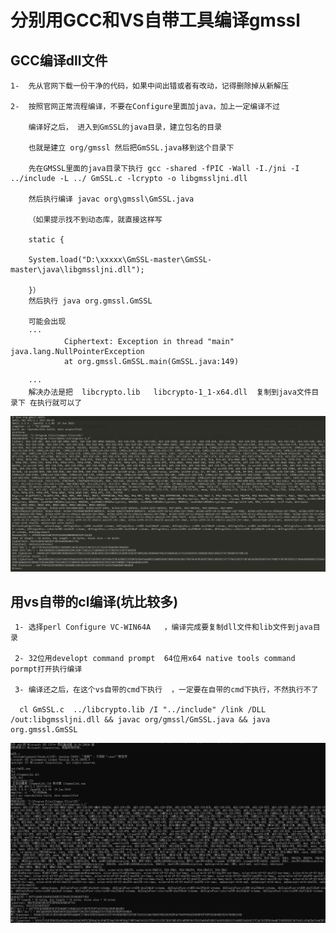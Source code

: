# 分别用GCC和VS自带工具编译gmssl

## GCC编译dll文件

    1-  先从官网下载一份干净的代码，如果中间出错或者有改动，记得删除掉从新解压  

    2-  按照官网正常流程编译，不要在Configure里面加java，加上一定编译不过   

        编译好之后， 进入到GmSSL的java目录，建立包名的目录  

        也就是建立 org/gmssl 然后把GmSSL.java移到这个目录下  

        先在GMSSL里面的java目录下执行 gcc -shared -fPIC -Wall -I./jni -I ../include -L ../ GmSSL.c -lcrypto -o libgmssljni.dll  

        然后执行编译 javac org\gmssl\GmSSL.java  

        （如果提示找不到动态库，就直接这样写  

        static {  

        System.load("D:\xxxxx\GmSSL-master\GmSSL-master\java\libgmssljni.dll");  

        }）
        然后执行 java org.gmssl.GmSSL

        可能会出现
        ···
                Ciphertext: Exception in thread "main" java.lang.NullPointerException
                at org.gmssl.GmSSL.main(GmSSL.java:149)

        ··· 
        解决办法是把  libcrypto.lib   libcrypto-1_1-x64.dll  复制到java文件目录下 在执行就可以了 
 ![image](https://github.com/zhangxy123666/gmssl-ftw/blob/master/Popo%E6%88%AA%E5%9B%BE202084111428.png?raw=true)
## 用vs自带的cl编译(坑比较多)
     1- 选择perl Configure VC-WIN64A   ，编译完成要复制dll文件和lib文件到java目录
   
     2- 32位用developt command prompt  64位用x64 native tools command pormpt打开执行编译  
   
     3- 编译还之后，在这个vs自带的cmd下执行  ，一定要在自带的cmd下执行，不然执行不了  
   
      cl GmSSL.c  ../libcrypto.lib /I "../include" /link /DLL /out:libgmssljni.dll && javac org/gmssl/GmSSL.java && java org.gmssl.GmSSL  
 ![image](https://github.com/zhangxy123666/gmssl-ftw/blob/master/Popo%E6%88%AA%E5%9B%BE202084111514.png?raw=true)
